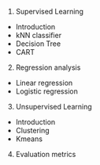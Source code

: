 1. Supervised Learning
  * Introduction
  * kNN classifier
  * Decision Tree
  * CART
2. Regression analysis
  * Linear regression
  * Logistic regression
3. Unsupervised Learning
  * Introduction
  * Clustering
  * Kmeans
4. Evaluation metrics
